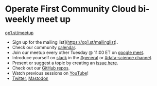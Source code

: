 # Operate First Community Cloud bi-weekly meet up

[op1.st/meetup](https://op1.st/meetup)

- Sign up for the mailing list](https://op1.st/mailinglist).
- Check our community [calendar](https://op1.st/meetup-calendar).
- Join our meetup every other Tuesday @ 11:00 ET on [google meet](https://op1.st/meetup-gmeet).
- Introduce yourself on [slack](https://op1.st/slack) in the [#general](https://operatefirst.slack.com/archives/C01RF4SPNDD) or [#data-science channel](https://operatefirst.slack.com/archives/C02KY881CJE).
- Present or suggest a topic by creating an [issue here](https://op1.st/mailinglist).
- Check out our [GitHub repos](https://op1.st/github).
- Watch previous sessions on [YouTube](https://op1.st/youtube)!
- [Twitter](https://op1.st/twitter), [Mastodon](https://op1.st/mastodon)

